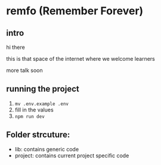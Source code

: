 # remfo (Remember Forever)

## intro

hi there

this is that space of the internet where we welcome learners

more talk soon

## running the project

1. `mv .env.example .env`
2. fill in the values
3. `npm run dev`

## Folder strcuture:

- lib: contains generic code
- project: contains current project specific code
